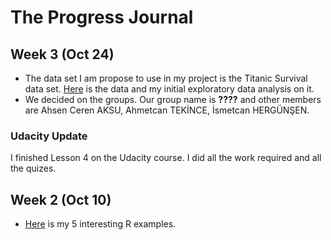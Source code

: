 # The Progress Journal

## Week 3 (Oct 24)

+ The data set I am propose to use in my project is the Titanic Survival data set. [Here](https://www.kaggle.com/mrisdal/exploring-survival-on-the-titanic) is the data and my initial exploratory data analysis on it.
+ We decided on the groups. Our group name is **????** and other members are Ahsen Ceren AKSU, Ahmetcan TEKİNCE, İsmetcan HERGÜNŞEN.

### Udacity Update 
I finished Lesson 4 on the Udacity course. I did all the work required and all the quizes. 

## Week 2 (Oct 10)

+ [Here](files/interesting_examples2.html) is my 5 interesting R examples.
